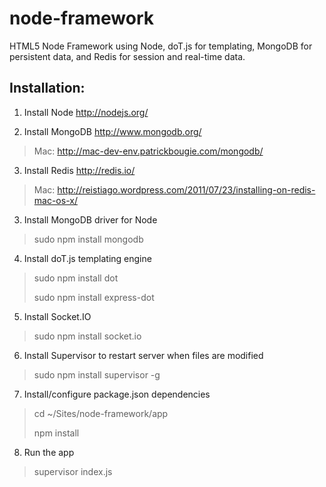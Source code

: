 node-framework
===

HTML5 Node Framework using Node, doT.js for templating, MongoDB for persistent data, and Redis for session and real-time data.

Installation:
---

1. Install Node http://nodejs.org/

2. Install MongoDB http://www.mongodb.org/
> Mac: http://mac-dev-env.patrickbougie.com/mongodb/

3. Install Redis http://redis.io/
> Mac: http://reistiago.wordpress.com/2011/07/23/installing-on-redis-mac-os-x/

3. Install MongoDB driver for Node
> sudo npm install mongodb

4. Install doT.js templating engine
> sudo npm install dot
> 
> sudo npm install express-dot

5. Install Socket.IO
> sudo npm install socket.io

6. Install Supervisor to restart server when files are modified
> sudo npm install supervisor -g

7. Install/configure package.json dependencies
> cd ~/Sites/node-framework/app
> 
> npm install

8. Run the app
> supervisor index.js
